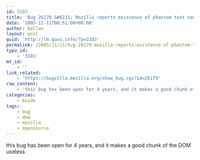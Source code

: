 ```yaml
---
id: 3103
title: 'Bug 26179 &#8211; Mozilla reports existence of phantom text nodes in the DOM'
date: '2005-11-11T00:51:00+00:00'
author: Kellan
layout: post
guid: 'http://lm.quxx.info/?p=3103'
permalink: /2005/11/11/bug-26179-mozilla-reports-existence-of-phantom-text-nodes-in-the-dom/
typo_id:
    - '3101'
mt_id:
    - ''
link_related:
    - 'https://bugzilla.mozilla.org/show_bug.cgi?id=26179'
raw_content:
    - 'this bug has been open for 4 years, and it makes a good chunk of the DOM useless'
categories:
    - Aside
tags:
    - bug
    - dom
    - mozilla
    - opensource
---
```


this bug has been open for 4 years, and it makes a good chunk of the DOM useless